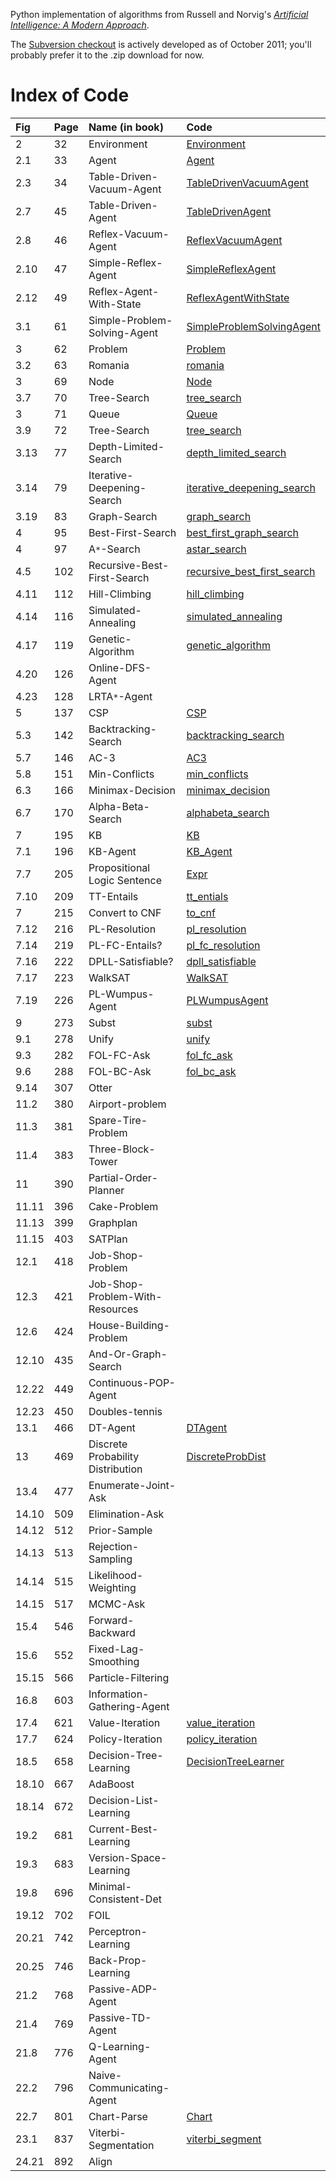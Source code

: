 Python implementation of algorithms from Russell and Norvig's _[Artificial Intelligence: A Modern Approach](http://aima.cs.berkeley.edu)_.

The [Subversion checkout](http://code.google.com/p/aima-python/source/checkout) is actively developed as of October 2011; you'll probably prefer it to the .zip download for now.

# Index of Code #

| **Fig** | **Page** | **Name (in book)** | **Code** |
|:--------|:---------|:-------------------|:---------|
| 2       |  32      | Environment        | [Environment](http://aima-python.googlecode.com/svn/trunk/agents.py) |
| 2.1     |  33      | Agent              | [Agent](http://aima-python.googlecode.com/svn/trunk/agents.py) |
| 2.3     |  34      | Table-Driven-Vacuum-Agent | [TableDrivenVacuumAgent](http://aima-python.googlecode.com/svn/trunk/agents.py) |
| 2.7     |  45      | Table-Driven-Agent | [TableDrivenAgent](http://aima-python.googlecode.com/svn/trunk/agents.py) |
| 2.8     |  46      | Reflex-Vacuum-Agent | [ReflexVacuumAgent](http://aima-python.googlecode.com/svn/trunk/agents.py) |
| 2.10    |  47      | Simple-Reflex-Agent | [SimpleReflexAgent](http://aima-python.googlecode.com/svn/trunk/agents.py) |
| 2.12    |  49      | Reflex-Agent-With-State | [ReflexAgentWithState](http://aima-python.googlecode.com/svn/trunk/agents.py) |
| 3.1     |  61      | Simple-Problem-Solving-Agent | [SimpleProblemSolvingAgent](http://aima-python.googlecode.com/svn/trunk/search.py) |
| 3       |  62      | Problem            | [Problem](http://aima-python.googlecode.com/svn/trunk/search.py) |
| 3.2     |  63      | Romania            | [romania](http://aima-python.googlecode.com/svn/trunk/search.py) |
| 3       |  69      | Node               | [Node](http://aima-python.googlecode.com/svn/trunk/search.py) |
| 3.7     |  70      | Tree-Search        | [tree\_search](http://aima-python.googlecode.com/svn/trunk/search.py) |
| 3       |  71      | Queue              | [Queue](http://aima-python.googlecode.com/svn/trunk/utils.py) |
| 3.9     |  72      | Tree-Search        | [tree\_search](http://aima-python.googlecode.com/svn/trunk/search.py) |
| 3.13    |  77      | Depth-Limited-Search | [depth\_limited\_search](http://aima-python.googlecode.com/svn/trunk/search.py) |
| 3.14    |  79      | Iterative-Deepening-Search | [iterative\_deepening\_search](http://aima-python.googlecode.com/svn/trunk/search.py) |
| 3.19    |  83      | Graph-Search       | [graph\_search](http://aima-python.googlecode.com/svn/trunk/search.py) |
| 4       |  95      | Best-First-Search  | [best\_first\_graph\_search](http://aima-python.googlecode.com/svn/trunk/search.py) |
| 4       |  97      | A`*`-Search        | [astar\_search](http://aima-python.googlecode.com/svn/trunk/search.py) |
| 4.5     | 102      | Recursive-Best-First-Search | [recursive\_best\_first\_search](http://aima-python.googlecode.com/svn/trunk/search.py) |
| 4.11    | 112      | Hill-Climbing      | [hill\_climbing](http://aima-python.googlecode.com/svn/trunk/search.py) |
| 4.14    | 116      | Simulated-Annealing | [simulated\_annealing](http://aima-python.googlecode.com/svn/trunk/search.py) |
| 4.17    | 119      | Genetic-Algorithm  | [genetic\_algorithm](http://aima-python.googlecode.com/svn/trunk/search.py) |
| 4.20    | 126      | Online-DFS-Agent   |          |
| 4.23    | 128      | LRTA`*`-Agent      |          |
| 5       | 137      | CSP                | [CSP](http://aima-python.googlecode.com/svn/trunk/csp.py) |
| 5.3     | 142      | Backtracking-Search | [backtracking\_search](http://aima-python.googlecode.com/svn/trunk/csp.py) |
| 5.7     | 146      | AC-3               | [AC3](http://aima-python.googlecode.com/svn/trunk/csp.py) |
| 5.8     | 151      | Min-Conflicts      | [min\_conflicts](http://aima-python.googlecode.com/svn/trunk/csp.py) |
| 6.3     | 166      | Minimax-Decision   | [minimax\_decision](http://aima-python.googlecode.com/svn/trunk/games.py) |
| 6.7     | 170      | Alpha-Beta-Search  | [alphabeta\_search](http://aima-python.googlecode.com/svn/trunk/games.py) |
| 7       | 195      | KB                 | [KB](http://aima-python.googlecode.com/svn/trunk/logic.py) |
| 7.1     | 196      | KB-Agent           | [KB\_Agent](http://aima-python.googlecode.com/svn/trunk/logic.py) |
| 7.7     | 205      | Propositional Logic Sentence | [Expr](http://aima-python.googlecode.com/svn/trunk/logic.py) |
| 7.10    | 209      | TT-Entails         | [tt\_entials](http://aima-python.googlecode.com/svn/trunk/logic.py) |
| 7       | 215      | Convert to CNF     | [to\_cnf](http://aima-python.googlecode.com/svn/trunk/logic.py) |
| 7.12    | 216      | PL-Resolution      | [pl\_resolution](http://aima-python.googlecode.com/svn/trunk/logic.py) |
| 7.14    | 219      | PL-FC-Entails?     | [pl\_fc\_resolution](http://aima-python.googlecode.com/svn/trunk/logic.py) |
| 7.16    | 222      | DPLL-Satisfiable?  | [dpll\_satisfiable](http://aima-python.googlecode.com/svn/trunk/logic.py) |
| 7.17    | 223      | WalkSAT            | [WalkSAT](http://aima-python.googlecode.com/svn/trunk/logic.py) |
| 7.19    | 226      | PL-Wumpus-Agent    | [PLWumpusAgent](http://aima-python.googlecode.com/svn/trunk/logic.py) |
| 9       | 273      | Subst              | [subst](http://aima-python.googlecode.com/svn/trunk/logic.py) |
| 9.1     | 278      | Unify              | [unify](http://aima-python.googlecode.com/svn/trunk/logic.py) |
| 9.3     | 282      | FOL-FC-Ask         | [fol\_fc\_ask](http://aima-python.googlecode.com/svn/trunk/logic.py) |
| 9.6     | 288      | FOL-BC-Ask         | [fol\_bc\_ask](http://aima-python.googlecode.com/svn/trunk/logic.py) |
| 9.14    | 307      | Otter              |          |
| 11.2    | 380      | Airport-problem    |          |
| 11.3    | 381      | Spare-Tire-Problem |          |
| 11.4    | 383      | Three-Block-Tower  |          |
| 11      | 390      | Partial-Order-Planner |          |
| 11.11   | 396      | Cake-Problem       |          |
| 11.13   | 399      | Graphplan          |          |
| 11.15   | 403      | SATPlan            |          |
| 12.1    | 418      | Job-Shop-Problem   |          |
| 12.3    | 421      | Job-Shop-Problem-With-Resources |          |
| 12.6    | 424      | House-Building-Problem |          |
| 12.10   | 435      | And-Or-Graph-Search |          |
| 12.22   | 449      | Continuous-POP-Agent |          |
| 12.23   | 450      | Doubles-tennis     |          |
| 13.1    | 466      | DT-Agent           | [DTAgent](http://aima-python.googlecode.com/svn/trunk/probability.py) |
| 13      | 469      | Discrete Probability Distribution | [DiscreteProbDist](http://aima-python.googlecode.com/svn/trunk/probability.py) |
| 13.4    | 477      | Enumerate-Joint-Ask |          |
| 14.10   | 509      | Elimination-Ask    |          |
| 14.12   | 512      | Prior-Sample       |          |
| 14.13   | 513      | Rejection-Sampling |          |
| 14.14   | 515      | Likelihood-Weighting |          |
| 14.15   | 517      | MCMC-Ask           |          |
| 15.4    | 546      | Forward-Backward   |          |
| 15.6    | 552      | Fixed-Lag-Smoothing |          |
| 15.15   | 566      | Particle-Filtering |          |
| 16.8    | 603      | Information-Gathering-Agent |          |
| 17.4    | 621      | Value-Iteration    | [value\_iteration](http://aima-python.googlecode.com/svn/trunk/mdp.py) |
| 17.7    | 624      | Policy-Iteration   | [policy\_iteration](http://aima-python.googlecode.com/svn/trunk/mdp.py) |
| 18.5    | 658      | Decision-Tree-Learning | [DecisionTreeLearner](http://aima-python.googlecode.com/svn/trunk/learning.py) |
| 18.10   | 667      | AdaBoost           |          |
| 18.14   | 672      | Decision-List-Learning |          |
| 19.2    | 681      | Current-Best-Learning |          |
| 19.3    | 683      | Version-Space-Learning |          |
| 19.8    | 696      | Minimal-Consistent-Det |          |
| 19.12   | 702      | FOIL               |          |
| 20.21   | 742      | Perceptron-Learning |          |
| 20.25   | 746      | Back-Prop-Learning |          |
| 21.2    | 768      | Passive-ADP-Agent  |          |
| 21.4    | 769      | Passive-TD-Agent   |          |
| 21.8    | 776      | Q-Learning-Agent   |          |
| 22.2    | 796      | Naive-Communicating-Agent |          |
| 22.7    | 801      | Chart-Parse        | [Chart](http://aima-python.googlecode.com/svn/trunk/nlp.py) |
| 23.1    | 837      | Viterbi-Segmentation | [viterbi\_segment](http://aima-python.googlecode.com/svn/trunk/text.py) |
| 24.21   | 892      | Align              |          |